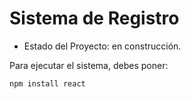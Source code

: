 <h1>Sistema de Registro</h1>

  - Estado del Proyecto: en construcción.

Para ejecutar el sistema, debes poner:

```npm install react```
